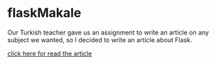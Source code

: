 # flaskMakale

Our Turkish teacher gave us an assignment to write an article on any subject we wanted, so I decided to write an article about Flask.

[click here for read the article](https://dogukanurker.github.io/flaskMakale/Article.html)
